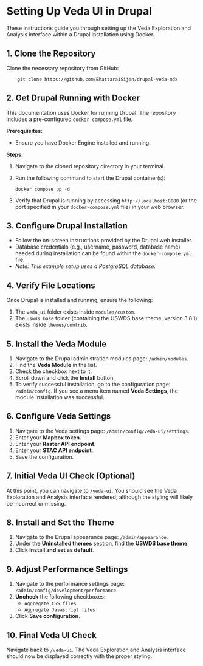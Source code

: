 # Setting Up Veda UI in Drupal

These instructions guide you through setting up the Veda Exploration and Analysis interface within a Drupal installation using Docker.

## 1. Clone the Repository

Clone the necessary repository from GitHub:
```
    git clone https://github.com/BhattaraiSijan/drupal-veda-mdx
```

2\. Get Drupal Running with Docker
----------------------------------

This documentation uses Docker for running Drupal. The repository includes a pre-configured `docker-compose.yml` file.

**Prerequisites:**

-   Ensure you have Docker Engine installed and running.

**Steps:**

1.  Navigate to the cloned repository directory in your terminal.

2.  Run the following command to start the Drupal container(s):


    ```
    docker compose up -d

    ```

3.  Verify that Drupal is running by accessing `http://localhost:8080` (or the port specified in your `docker-compose.yml` file) in your web browser.

3\. Configure Drupal Installation
---------------------------------

-   Follow the on-screen instructions provided by the Drupal web installer.
-   Database credentials (e.g., username, password, database name) needed during installation can be found within the `docker-compose.yml` file.
-   *Note: This example setup uses a PostgreSQL database.*

4\. Verify File Locations
-------------------------

Once Drupal is installed and running, ensure the following:

1.  The `veda_ui` folder exists inside `modules/custom`.
2.  The `uswds_base` folder (containing the USWDS base theme, version 3.8.1) exists inside `themes/contrib`.

5\. Install the Veda Module
---------------------------

1.  Navigate to the Drupal administration modules page: `/admin/modules`.
2.  Find the **Veda Module** in the list.
3.  Check the checkbox next to it.
4.  Scroll down and click the **Install** button.
5.  To verify successful installation, go to the configuration page: `/admin/config`. If you see a menu item named **Veda Settings**, the module installation was successful.

6\. Configure Veda Settings
---------------------------

1.  Navigate to the Veda settings page: `/admin/config/veda-ui/settings`.
2.  Enter your **Mapbox token**.
3.  Enter your **Raster API endpoint**.
4.  Enter your **STAC API endpoint**.
5.  Save the configuration.

7\. Initial Veda UI Check (Optional)
------------------------------------

At this point, you can navigate to `/veda-ui`. You should see the Veda Exploration and Analysis interface rendered, although the styling will likely be incorrect or missing.

8\. Install and Set the Theme
-----------------------------

1.  Navigate to the Drupal appearance page: `/admin/appearance`.
2.  Under the **Uninstalled themes** section, find the **USWDS base theme**.
3.  Click **Install and set as default**.

9\. Adjust Performance Settings
-------------------------------

1.  Navigate to the performance settings page: `/admin/config/development/performance`.
2.  **Uncheck** the following checkboxes:
    -   `Aggregate CSS files`
    -   `Aggregate Javascript files`
3.  Click **Save configuration**.

10\. Final Veda UI Check
------------------------

Navigate back to `/veda-ui`. The Veda Exploration and Analysis interface should now be displayed correctly with the proper styling.